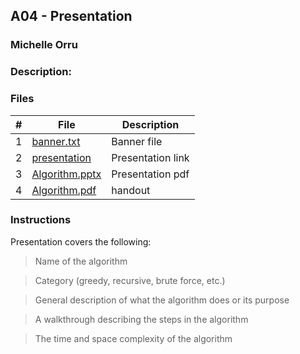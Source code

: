 ## A04 - Presentation
### Michelle Orru
### Description: 



### Files

|   #   | File     | Description                      |
| :---: | -------- | -------------------------------- |
|   1   | [banner.txt](https://github.com/michelle083/3013_Algorithms_Michelle/blob/main/Assignments/A04/banner.txt) | Banner file  |
|   2   | [presentation](https://www.canva.com/design/DAFggPqXf94/VbyBKVyroja2MhaLTZGp3Q/edit?utm_content=DAFggPqXf94&utm_campaign=designshare&utm_medium=link2&utm_source=sharebutton)  | Presentation link  |
|   3   | [Algorithm.pptx](https://github.com/michelle083/3013_Algorithms_Michelle/blob/main/Assignments/A03) | Presentation pdf  |
|   4   | [Algorithm.pdf](https://github.com/michelle083/3013_Algorithms_Michelle/blob/main/Assignments/A04/Shannon%20Fano%20Algorithm.pdf) | handout  |)

### Instructions

Presentation covers the following:

>Name of the algorithm

>Category (greedy, recursive, brute force, etc.)

>General description of what the algorithm does or its purpose

>A walkthrough describing the steps in the algorithm

>The time and space complexity of the algorithm
